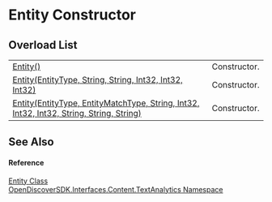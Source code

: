 # Entity Constructor


## Overload List
<table>
<tr>
<td><a href="16786694-3df4-b9e1-10d9-94542e0f2681">Entity()</a></td>
<td>Constructor.</td></tr>
<tr>
<td><a href="a26eb3cc-f097-3a93-ecfc-a4b2e2b42419">Entity(EntityType, String, String, Int32, Int32, Int32)</a></td>
<td>Constructor.</td></tr>
<tr>
<td><a href="00bd05ae-3848-177f-eb83-2fcbad522152">Entity(EntityType, EntityMatchType, String, Int32, Int32, Int32, String, String, String)</a></td>
<td>Constructor.</td></tr>
</table>

## See Also


#### Reference
<a href="75bf3100-d4b4-0098-46f5-b953923776a9">Entity Class</a>  
<a href="12331b25-bce3-6a9b-929b-46b5cf49471c">OpenDiscoverSDK.Interfaces.Content.TextAnalytics Namespace</a>  
